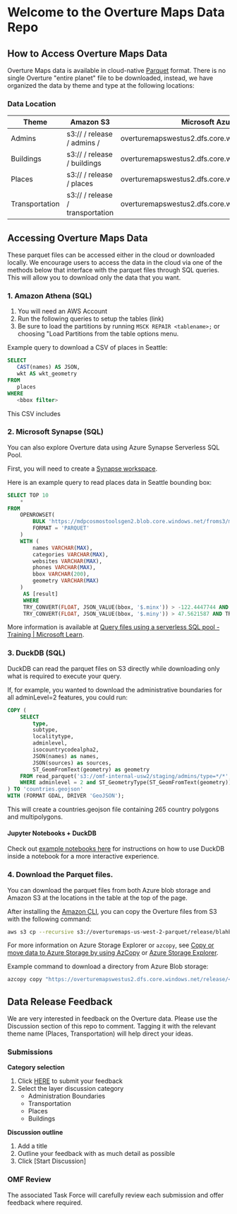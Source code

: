 # Welcome to the Overture Maps Data Repo

## How to Access Overture Maps Data

Overture Maps data is available in cloud-native [Parquet](https://parquet.apache.org/docs/) format. There is no single Overture "entire planet" file to be downloaded, instead, we have organized the data by theme and type at the following locations:

### Data Location
|Theme| Amazon S3 | Microsoft Azure |
|-----|--------|----|
|Admins| s3://<bucket> / release / admins /| overturemapswestus2.dfs.core.windows.net/release/ |
|Buildings| s3://<bucket> / release / buildings | overturemapswestus2.dfs.core.windows.net/release/ |
|Places| s3://<bucket> / release / places | overturemapswestus2.dfs.core.windows.net/release/ |
|Transportation| s3://<bucket> / release / transportation | overturemapswestus2.dfs.core.windows.net/release/ |

## Accessing Overture Maps Data
These parquet files can be accessed either in the cloud or downloaded locally. We encourage users to access the data in the cloud via one of the methods below that interface with the parquet files through SQL queries. This will allow you to download only the data that you want.

### 1. Amazon Athena (SQL)
1. You will need an AWS Account
2. Run the following queries to setup the tables (link)
3. Be sure to load the partitions by running `MSCK REPAIR <tablename>;` or choosing "Load Partitions from the table options menu.

Example query to download a CSV of places in Seattle:

```sql
SELECT
   CAST(names) AS JSON,
   wkt AS wkt_geometry
FROM
   places
WHERE
   <bbox filter>
```

This CSV includes


### 2. Microsoft Synapse (SQL)
You can also explore Overture data using Azure Synapse Serverless SQL Pool.

First, you will need to create a [Synapse workspace](https://learn.microsoft.com/en-us/azure/synapse-analytics/get-started-create-workspace).

Here is an example query to read places data in Seattle bounding box:

```sql
SELECT TOP 10
    *
FROM
    OPENROWSET(
        BULK 'https://mdpcosmostoolsgen2.blob.core.windows.net/froms3/m5places/type=place/*',
        FORMAT = 'PARQUET'
    )
    WITH (
        names VARCHAR(MAX),
        categories VARCHAR(MAX),
        websites VARCHAR(MAX),
        phones VARCHAR(MAX),
        bbox VARCHAR(200),
        geometry VARCHAR(MAX)
    )
     AS [result]
     WHERE
     TRY_CONVERT(FLOAT, JSON_VALUE(bbox, '$.minx')) > -122.4447744 AND TRY_CONVERT(FLOAT, JSON_VALUE(bbox, '$.maxx')) < -122.2477071 AND
     TRY_CONVERT(FLOAT, JSON_VALUE(bbox, '$.miny')) > 47.5621587 AND TRY_CONVERT(FLOAT, JSON_VALUE(bbox, '$.maxy')) < 47.7120663
```

More information is available at [Query files using a serverless SQL pool - Training | Microsoft Learn](https://learn.microsoft.com/en-us/training/modules/query-data-lake-using-azure-synapse-serverless-sql-pools/3-query-files).

### 3. DuckDB (SQL)
DuckDB can read the parquet files on S3 directly while downloading only what is required to execute your query.

If, for example, you wanted to download the administrative boundaries for all adminLevel=2 features, you could run:

```sql
COPY (
    SELECT
        type,
        subtype,
        localitytype,
        adminlevel,
        isocountrycodealpha2,
        JSON(names) as names,
        JSON(sources) as sources,
        ST_GeomFromText(geometry) as geometry
    FROM read_parquet('s3://omf-internal-usw2/staging/admins/type=*/*', filename=true, hive_partitioning=1)
    WHERE adminlevel = 2 and ST_GeometryType(ST_GeomFromText(geometry)) IN ('POLYGON','MULTIPOLYGON')
) TO 'countries.geojson'
WITH (FORMAT GDAL, DRIVER 'GeoJSON');
```
This will create a countries.geojson file containing 265 country polygons and multipolygons.

#### Jupyter Notebooks + DuckDB
Check out [example notebooks here]() for instructions on how to use DuckDB inside a notebook for a more interactive experience.


### 4. Download the Parquet files.
You can download the parquet files from both Azure blob storage and Amazon S3 at the locations in the table at the top of the page.

After installing the [Amazon CLI](https://docs.aws.amazon.com/cli/latest/userguide/getting-started-install.html), you can copy the Overture files from S3 with the following command:
```bash
aws s3 cp --recursive s3://overturemaps-us-west-2-parquet/release/blahblah/ [LOCAL_PATH]
```

For more information on Azure Storage Explorer or `azcopy`, see [Copy or move data to Azure Storage by using AzCopy](https://learn.microsoft.com/en-us/azure/storage/common/storage-use-azcopy-v10?toc=%2Fazure%2Fstorage%2Fblobs%2Ftoc.json&bc=%2Fazure%2Fstorage%2Fblobs%2Fbreadcrumb%2Ftoc.json#download-azcopy) or
[Azure Storage Explorer](https://azure.microsoft.com/en-us/products/storage/storage-explorer/).

Example command to download a directory from Azure Blob storage:

```bash
azcopy copy "https://overturemapswestus2.dfs.core.windows.net/release/<<directory path>>" "<<local directory path>>"  --recursive```
```







## Data Release Feedback
We are very interested in feedback on the Overture data. Please use the Discussion section of this repo to comment. Tagging it with the relevant theme name (Places, Transportation) will help direct your ideas.

### Submissions

**Category selection**
1. Click [HERE](https://github.com/OvertureMaps/data/discussions/new/choose) to submit your feedback
2. Select the layer discussion category
   - Administration Boundaries
   - Transportation
   - Places
   - Buildings

**Discussion outline**
1. Add a title
2. Outline your feedback with as much detail as possible
3. Click [Start Discussion]

### OMF Review
The associated Task Force will carefully review each submission and offer feedback where required.
